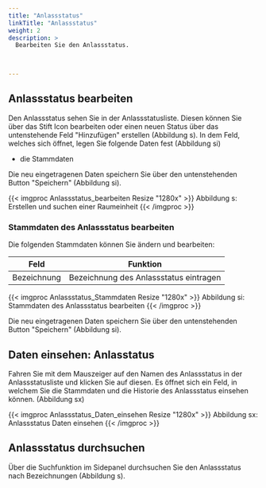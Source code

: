 ```yaml
---
title: "Anlassstatus"
linkTitle: "Anlassstatus"
weight: 2
description: >
  Bearbeiten Sie den Anlassstatus.   
 


---
```

## Anlassstatus bearbeiten
Den Anlassstatus sehen Sie in der Anlassstatusliste. Diesen können Sie über das Stift Icon bearbeiten oder einen neuen Status über das untenstehende Feld "Hinzufügen" erstellen (Abbildung s). In dem Feld, welches sich öffnet, legen Sie folgende Daten fest (Abbildung si) 
* die Stammdaten 

Die neu eingetragenen Daten speichern Sie über den untenstehenden Button "Speichern" (Abbildung si).

{{< imgproc Anlassstatus_bearbeiten Resize "1280x" >}}
Abbildung s: Erstellen und suchen einer Raumeinheit
{{< /imgproc >}}

### Stammdaten des Anlassstatus bearbeiten
Die folgenden Stammdaten können Sie ändern und bearbeiten: 

| Feld         | Funktion         | 
| ------------- |-------------  | 
| Bezeichnung       | Bezeichnung des Anlassstatus eintragen |


{{< imgproc Anlassstatus_Stammdaten Resize "1280x" >}}
Abbildung si: Stammdaten des Anlassstatus bearbeiten
{{< /imgproc >}}

Die neu eingetragenen Daten speichern Sie über den untenstehenden Button "Speichern" (Abbildung si).

## Daten einsehen: Anlasstatus 
Fahren Sie mit dem Mauszeiger auf den Namen des Anlassstatus in der Anlassstatusliste und klicken Sie auf diesen. Es öffnet sich ein Feld, in welchem Sie die Stammdaten und die Historie des Anlassstatus einsehen können. (Abbildung sx) 

{{< imgproc Anlassstatus_Daten_einsehen Resize "1280x" >}}
Abbildung sx: Anlassstatus Daten einsehen
{{< /imgproc >}}

## Anlassstatus durchsuchen
Über die Suchfunktion im Sidepanel durchsuchen Sie den Anlassstatus nach Bezeichnungen (Abbildung s).
